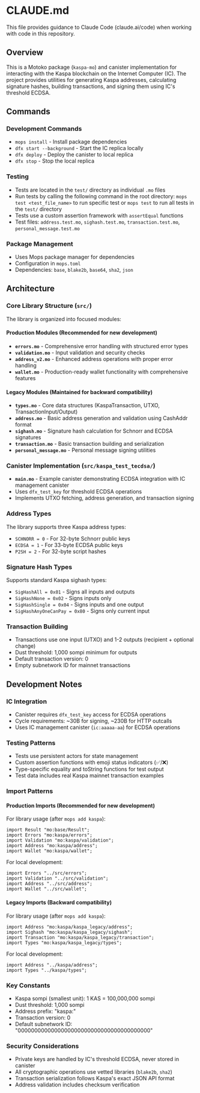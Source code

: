 # CLAUDE.md

This file provides guidance to Claude Code (claude.ai/code) when working with code in this repository.

## Overview

This is a Motoko package (`kaspa-mo`) and canister implementation for interacting with the Kaspa blockchain on the Internet Computer (IC). The project provides utilities for generating Kaspa addresses, calculating signature hashes, building transactions, and signing them using IC's threshold ECDSA.

## Commands

### Development Commands
- `mops install` - Install package dependencies
- `dfx start --background` - Start the IC replica locally
- `dfx deploy` - Deploy the canister to local replica
- `dfx stop` - Stop the local replica

### Testing
- Tests are located in the `test/` directory as individual `.mo` files
- Run tests by calling the following command in the root directory: `mops test <test_file_name>` to run specific test or `mops test` to run all tests in the `test/` directory
- Tests use a custom assertion framework with `assertEqual` functions
- Test files: `address.test.mo`, `sighash.test.mo`, `transaction.test.mo`, `personal_message.test.mo`

### Package Management
- Uses Mops package manager for dependencies
- Configuration in `mops.toml`
- Dependencies: `base`, `blake2b`, `base64`, `sha2`, `json`

## Architecture

### Core Library Structure (`src/`)
The library is organized into focused modules:

#### Production Modules (Recommended for new development)
- **`errors.mo`** - Comprehensive error handling with structured error types
- **`validation.mo`** - Input validation and security checks
- **`address_v2.mo`** - Enhanced address operations with proper error handling
- **`wallet.mo`** - Production-ready wallet functionality with comprehensive features

#### Legacy Modules (Maintained for backward compatibility)
- **`types.mo`** - Core data structures (KaspaTransaction, UTXO, TransactionInput/Output)
- **`address.mo`** - Basic address generation and validation using CashAddr format
- **`sighash.mo`** - Signature hash calculation for Schnorr and ECDSA signatures
- **`transaction.mo`** - Basic transaction building and serialization
- **`personal_message.mo`** - Personal message signing utilities

### Canister Implementation (`src/kaspa_test_tecdsa/`)
- **`main.mo`** - Example canister demonstrating ECDSA integration with IC management canister
- Uses `dfx_test_key` for threshold ECDSA operations
- Implements UTXO fetching, address generation, and transaction signing

### Address Types
The library supports three Kaspa address types:
- `SCHNORR = 0` - For 32-byte Schnorr public keys
- `ECDSA = 1` - For 33-byte ECDSA public keys
- `P2SH = 2` - For 32-byte script hashes

### Signature Hash Types
Supports standard Kaspa sighash types:
- `SigHashAll = 0x01` - Signs all inputs and outputs
- `SigHashNone = 0x02` - Signs inputs only
- `SigHashSingle = 0x04` - Signs inputs and one output
- `SigHashAnyOneCanPay = 0x80` - Signs only current input

### Transaction Building
- Transactions use one input (UTXO) and 1-2 outputs (recipient + optional change)
- Dust threshold: 1,000 sompi minimum for outputs
- Default transaction version: 0
- Empty subnetwork ID for mainnet transactions

## Development Notes

### IC Integration
- Canister requires `dfx_test_key` access for ECDSA operations
- Cycle requirements: ~30B for signing, ~230B for HTTP outcalls
- Uses IC management canister (`ic:aaaaa-aa`) for ECDSA operations

### Testing Patterns
- Tests use persistent actors for state management
- Custom assertion functions with emoji status indicators (✅/❌)
- Type-specific equality and toString functions for test output
- Test data includes real Kaspa mainnet transaction examples

### Import Patterns

#### Production Imports (Recommended for new development)
For library usage (after `mops add kaspa`):
```motoko
import Result "mo:base/Result";
import Errors "mo:kaspa/errors";
import Validation "mo:kaspa/validation";
import Address "mo:kaspa/address";
import Wallet "mo:kaspa/wallet";
```

For local development:
```motoko
import Errors "../src/errors";
import Validation "../src/validation";
import Address "../src/address";
import Wallet "../src/wallet";
```

#### Legacy Imports (Backward compatibility)
For library usage (after `mops add kaspa`):
```motoko
import Address "mo:kaspa/kaspa_legacy/address";
import Sighash "mo:kaspa/kaspa_legacy/sighash";
import Transaction "mo:kaspa/kaspa_legacy/transaction";
import Types "mo:kaspa/kaspa_legacy/types";
```

For local development:
```motoko
import Address "../kaspa/address";
import Types "../kaspa/types";
```

### Key Constants
- Kaspa sompi (smallest unit): 1 KAS = 100,000,000 sompi
- Dust threshold: 1,000 sompi
- Address prefix: "kaspa:"
- Transaction version: 0
- Default subnetwork ID: "0000000000000000000000000000000000000000"

### Security Considerations
- Private keys are handled by IC's threshold ECDSA, never stored in canister
- All cryptographic operations use vetted libraries (`blake2b`, `sha2`)
- Transaction serialization follows Kaspa's exact JSON API format
- Address validation includes checksum verification